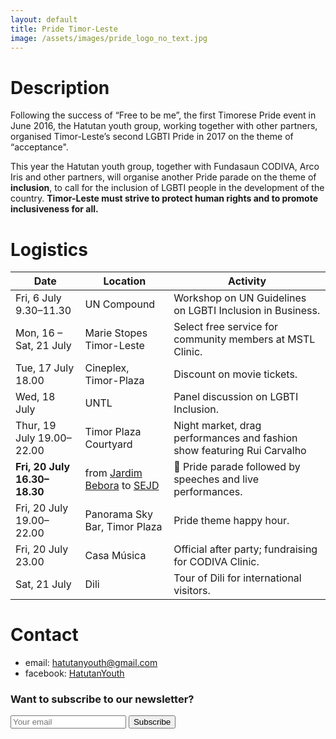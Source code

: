 ```yaml
---
layout: default
title: Pride Timor-Leste
image: /assets/images/pride_logo_no_text.jpg
---
```


# Description

Following the success of “Free to be me”, the first Timorese Pride event in June 2016, the Hatutan youth group, working together with other partners, organised Timor-Leste’s second LGBTI Pride in 2017 on the theme of “acceptance".

This year the Hatutan youth group, together with Fundasaun CODIVA, Arco Iris and other partners, will organise another Pride parade on the theme of **inclusion**, to call for the inclusion of LGBTI people in the development of the country. **Timor-Leste must strive to protect human rights and to promote inclusiveness for all.**

# Logistics

| Date                               | Location                      | Activity                                                     |
| ---------------------------------- | ----------------------------- | ------------------------------------------------------------ |
| Fri, 6 July 9.30–11.30    | UN Compound                   | Workshop on UN Guidelines on LGBTI Inclusion in Business.    |
| Mon, 16 – Sat, 21 July     | Marie Stopes Timor-Leste      | Select free service for community members at MSTL Clinic.    |
| Tue, 17 July 18.00          | Cineplex, Timor-Plaza         | Discount on movie tickets.                                   |
| Wed, 18 July                   | UNTL                          | Panel discussion on LGBTI Inclusion.                         |
| Thur, 19 July 19.00–22.00 | Timor Plaza Courtyard         | Night market, drag performances and fashion show featuring Rui Carvalho |
| **Fri, 20 July 16.30–18.30** | from [Jardim Bebora](https://goo.gl/maps/eHfzuy2SBYK2) to [SEJD](https://goo.gl/maps/z9WXGLcm7Rq) | 🌈 Pride parade followed by speeches and live  performances. |
| Fri, 20 July 19.00–22.00  | Panorama Sky Bar, Timor Plaza | Pride theme happy hour.                                      |
| Fri, 20 July 23.00          | Casa Música                   | Official after party; fundraising for CODIVA Clinic.         |
| Sat, 21 July                   | Dili                          | Tour of Dili for international visitors.                     |

# Contact

- email: [hatutanyouth@gmail.com](mailto:hatutanyouth@gmail.com)
- facebook: <a href="https://www.facebook.com/HatutanYouth/" target="_blank" rel="noopener">HatutanYouth</a>

### Want to subscribe to our newsletter?
<form method="POST" class="newsletter-subscribe" action="https://formspree.io/hatutanyouth@gmail.com">
  <input class="w-60" type="email" name="email" placeholder="Your email">
  <button class="dim" type="submit">Subscribe</button>
</form>
